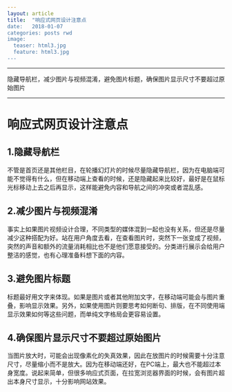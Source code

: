 ```yaml
---
layout: article
title:  "响应式网页设计注意点
date:   2018-01-07
categories: posts rwd
image:
  teaser: html3.jpg
  feature: html3.jpg
---
```

---
隐藏导航栏，减少图片与视频混淆，避免图片标题，确保图片显示尺寸不要超过原始图片

--------
# 响应式网页设计注意点
## 1.隐藏导航栏
不管是首页还是其他栏目，在轮播幻灯片的时候尽量隐藏导航栏，因为在电脑端可能不觉得有什么，但在移动端上查看的时候，还是隐藏起来比较好，最好是在鼠标光标移动上去之后再显示，这样能避免内容和导航之间的冲突或者混乱感。

## 2.减少图片与视频混淆
事实上如果图片视频设计合理，不同类型的媒体混到一起也没有关系，但还是尽量减少这种搭配为好。站在用户角度去看，在查看图片时，突然下一张变成了视频，突然的声音和额外的流量消耗相比也不是他们愿意接受的。分类进行展示会给用户整洁的感觉，也有心理准备料想下面的内容。

## 3.避免图片标题
标题最好用文字来体现。如果是图片或者其他附加文字，在移动端可能会与图片重叠，影响显示效果。另外，如果使用图片则要思考如何断句、排版，在不同使用端显示效果如何等这些问题，而单纯文字格局会更容易设置。

## 4.确保图片显示尺寸不要超过原始图片
当图片放大时，可能会出现像素化的失真效果，因此在放图片的时候需要十分注意尺寸，尽量缩小而不是放大。因为在移动端还好，在PC端上，最大也不能超过本身宽度。说起来简单，但很多响应式页面，在拉宽浏览器界面的时候，会有图片超出本身尺寸显示，十分影响网站效果。